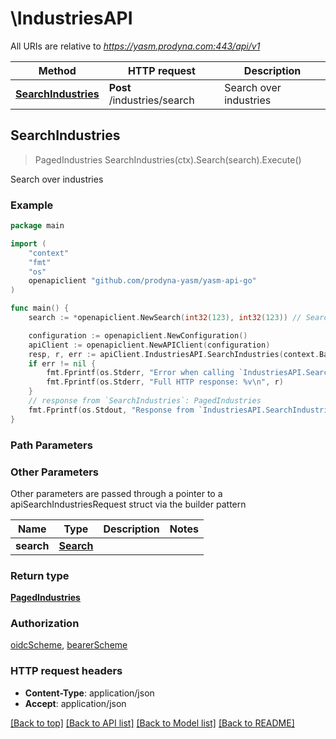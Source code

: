 # \IndustriesAPI

All URIs are relative to *https://yasm.prodyna.com:443/api/v1*

Method | HTTP request | Description
------------- | ------------- | -------------
[**SearchIndustries**](IndustriesAPI.md#SearchIndustries) | **Post** /industries/search | Search over industries



## SearchIndustries

> PagedIndustries SearchIndustries(ctx).Search(search).Execute()

Search over industries

### Example

```go
package main

import (
    "context"
    "fmt"
    "os"
    openapiclient "github.com/prodyna-yasm/yasm-api-go"
)

func main() {
    search := *openapiclient.NewSearch(int32(123), int32(123)) // Search |  (optional)

    configuration := openapiclient.NewConfiguration()
    apiClient := openapiclient.NewAPIClient(configuration)
    resp, r, err := apiClient.IndustriesAPI.SearchIndustries(context.Background()).Search(search).Execute()
    if err != nil {
        fmt.Fprintf(os.Stderr, "Error when calling `IndustriesAPI.SearchIndustries``: %v\n", err)
        fmt.Fprintf(os.Stderr, "Full HTTP response: %v\n", r)
    }
    // response from `SearchIndustries`: PagedIndustries
    fmt.Fprintf(os.Stdout, "Response from `IndustriesAPI.SearchIndustries`: %v\n", resp)
}
```

### Path Parameters



### Other Parameters

Other parameters are passed through a pointer to a apiSearchIndustriesRequest struct via the builder pattern


Name | Type | Description  | Notes
------------- | ------------- | ------------- | -------------
 **search** | [**Search**](Search.md) |  | 

### Return type

[**PagedIndustries**](PagedIndustries.md)

### Authorization

[oidcScheme](../README.md#oidcScheme), [bearerScheme](../README.md#bearerScheme)

### HTTP request headers

- **Content-Type**: application/json
- **Accept**: application/json

[[Back to top]](#) [[Back to API list]](../README.md#documentation-for-api-endpoints)
[[Back to Model list]](../README.md#documentation-for-models)
[[Back to README]](../README.md)

